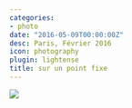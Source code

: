 ```yaml
---
categories:
- photo
date: "2016-05-09T00:00:00Z"
desc: Paris, Février 2016
icon: photography
plugin: lightense
title: sur un point fixe
---
```


<img src="/public/img/photography/point-fixe.jpg" data-action="zoom" />
